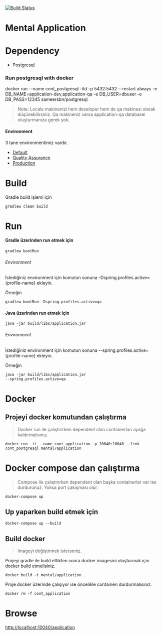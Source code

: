 [![Build Status](https://travis-ci.org/mental-soft/application.svg?branch=master)](https://travis-ci.org/mental-soft/application)

# Mental Application

# Dependency
 
 - Postgresql

### Run postgresql with docker
 
 docker run --name cont_postgresql -itd -p 5432:5432 --restart always -e DB_NAME=application-dev,application-qa -e DB_USER=dbuser -e DB_PASS=12345 sameersbn/postgresql
 
 >Note: Locale makinenizi hem developer hem de qa makinesi olarak düşünebilirsiniz.
 Qa makineniz varsa application-qa databasei oluşturmanıza gerek yok.
 
#### Environment
 
 3 tane environmentimiz vardır. 
 - [Default](src/main/resources/config/application-default.yml)
 - [Quality Assurance](src/main/resources/config/application-qa.yml)
 - [Production](src/main/resources/config/application-prod.yml)
 
# Build
 
 Gradle build işlemi için
 
 <code>gradlew clean build</code>
 
# Run
 
#### Gradle üzerinden run etmek için
 
 <code>gradlew bootRun</code>
 
###### Environment
 
 İstediğiniz environment için komutun sonuna -Dspring.profiles.active={profile-name} ekleyin.
 
 Örneğin
 
 <code>gradlew bootRun -Dspring.profiles.active=qa</code>
 
#### Java üzerinden run etmek için
 
 <code>java -jar build/libs/application.jar</code>
 
###### Environment
 
 İstediğiniz environment için komutun sonuna --spring.profiles.active={profile-name} ekleyin.
 
 Örneğin
 
 <code>java -jar build/libs/application.jar --spring.profiles.active=qa</code>
 
# Docker

## Projeyi docker komutundan çalıştırma
 
 >Docker run ile çalıştırırken dependent olan containerları ayağa kaldırmalısınız.
 
 <code>docker run -it --name cont_application -p 10040:10040 --link cont_postgresql mental/application</code>
  
# Docker compose dan çalıştırma
 
 > Compose ile çalıştırırken dependent olan başka containerlar var ise durdurunuz. Yoksa port çakışması olur.
 
 <code>docker-compose up</code>
  
## Up yaparken build etmek için

 <code>docker-compose up --build</code>
  
## Build docker

 > Imageyi değiştirmek isterseniz.
  
 Projeyi gradle ile build ettikten sonra docker imagesini oluşturmak için docker build etmelisiniz.
  
 <code>docker build -t mental/application .</code>
 
 Proje docker üzerinde çalışıyor ise öncelikle containerı durdurmalısınız.
 
 <code>docker rm -f cont_application</code>
  
# Browse
  
 [http://localhost:10040/application](http://localhost:10040/application)
  